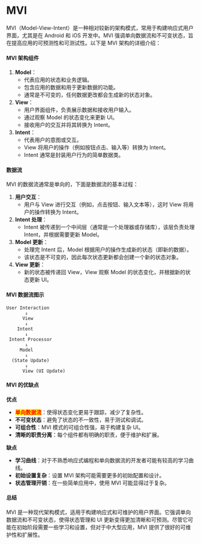 # MVI

MVI（Model-View-Intent）是一种相对较新的架构模式，常用于构建响应式用户界面，尤其是在 Android 和 iOS 开发中。MVI 强调单向数据流和不可变状态，旨在提高应用的可预测性和可测试性。以下是 MVI 架构的详细介绍：

#### MVI 架构组件

1. **Model**：
   * 代表应用的状态和业务逻辑。
   * 包含应用的数据和用于更新数据的功能。
   * 通常是不可变的，任何数据更改都会生成新的状态对象。
2. **View**：
   * 用户界面组件，负责展示数据和接收用户输入。
   * 通过观察 Model 的状态变化来更新 UI。
   * 接收用户的交互并将其转换为 Intent。
3. **Intent**：
   * 代表用户的意图或交互。
   * View 将用户的操作（例如按钮点击、输入等）转换为 Intent。
   * Intent 通常是封装用户行为的简单数据类。

#### 数据流

MVI 的数据流通常是单向的，下面是数据流的基本过程：

1. **用户交互**：
   * 用户与 View 进行交互（例如，点击按钮、输入文本等），这时 View 将用户的操作转换为 Intent。
2. **Intent 处理**：
   * Intent 被传递到一个中间层（通常是一个处理器或存储库），该层负责处理 Intent，并根据需要更新 Model。
3. **Model 更新**：
   * 处理完 Intent 后，Model 根据用户的操作生成新的状态（即新的数据）。
   * 该状态是不可变的，因此每次状态更新都会创建一个新的状态对象。
4. **View 更新**：
   * 新的状态被传递回 View，View 观察 Model 的状态变化，并根据新的状态更新 UI。

#### MVI 数据流图示

```
User Interaction
       ↓
      View
       ↓
    Intent
       ↓
 Intent Processor
       ↓
     Model
       ↓
  (State Update)
       ↓
      View (UI Update)
```

#### MVI 的优缺点

**优点**

* <mark style="color:red;">**单向数据流**</mark>：使得状态变化更易于跟踪，减少了复杂性。
* **不可变状态**：避免了状态的不一致性，易于测试和调试。
* **可组合性**：MVI 模式的可组合性强，易于构建复杂 UI。
* **清晰的职责分离**：每个组件都有明确的职责，便于维护和扩展。

**缺点**

* **学习曲线**：对于不熟悉响应式编程和单向数据流的开发者可能有较高的学习曲线。
* **初始设置复杂**：设置 MVI 架构可能需要更多的初始配置和设计。
* **状态管理开销**：在一些简单应用中，使用 MVI 可能显得过于复杂。

#### 总结

MVI 是一种现代架构模式，适用于构建响应式和可维护的用户界面。它强调单向数据流和不可变状态，使得状态管理和 UI 更新变得更加清晰和可预测。尽管它可能在初始阶段需要一些学习和设置，但对于中大型应用，MVI 提供了很好的可维护性和扩展性。

